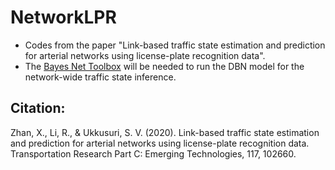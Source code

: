 # NetworkLPR
* Codes from the paper "Link-based traffic state estimation and prediction for arterial networks using license-plate recognition data".
* The [Bayes Net Toolbox](https://github.com/bayesnet/bnt) will be needed to run the DBN model for the network-wide traffic state inference.

## Citation: 
Zhan, X., Li, R., & Ukkusuri, S. V. (2020). Link-based traffic state estimation and prediction for arterial networks using license-plate recognition data. Transportation Research Part C: Emerging Technologies, 117, 102660.
